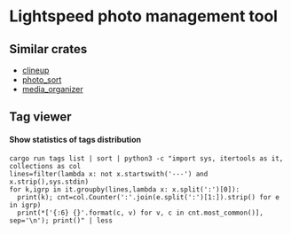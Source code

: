 # Lightspeed photo management tool

## Similar crates

- [clineup](https://crates.io/crates/clineup)
- [photo_sort](https://crates.io/crates/photo_sort)
- [media_organizer](https://crates.io/crates/media_organizer)

## Tag viewer

#### Show statistics of tags distribution

```shell
cargo run tags list | sort | python3 -c "import sys, itertools as it, collections as col
lines=filter(lambda x: not x.startswith('---') and x.strip(),sys.stdin)
for k,igrp in it.groupby(lines,lambda x: x.split(':')[0]):
  print(k); cnt=col.Counter(':'.join(e.split(':')[1:]).strip() for e in igrp)
  print(*['{:6} {}'.format(c, v) for v, c in cnt.most_common()], sep='\n'); print()" | less
```
